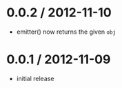 
0.0.2 / 2012-11-10
==================

  * emitter() now returns the given `obj`


0.0.1 / 2012-11-09
==================

  * initial release
